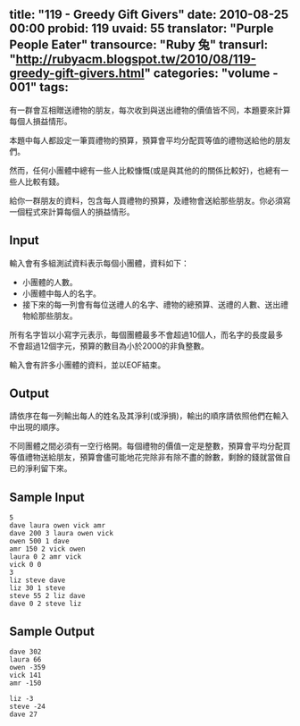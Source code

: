 title: "119 - Greedy Gift Givers"
date: 2010-08-25 00:00
probid: 119
uvaid: 55
translator: "Purple People Eater"
transource: "Ruby 兔"
transurl: "http://rubyacm.blogspot.tw/2010/08/119-greedy-gift-givers.html"
categories: "volume - 001"
tags:
---

有一群會互相贈送禮物的朋友，每次收到與送出禮物的價值皆不同，本題要來計算每個人損益情形。

本題中每人都設定一筆買禮物的預算，預算會平均分配買等值的禮物送給他的朋友們。

然而，任何小團體中總有一些人比較慷慨(或是與其他的的關係比較好)，也總有一些人比較有錢。

給你一群朋友的資料，包含每人買禮物的預算，及禮物會送給那些朋友。你必須寫一個程式來計算每個人的損益情形。

<!-- more -->

## Input ##

輸入會有多組測試資料表示每個小團體，資料如下：

* 小團體的人數。
* 小團體中每人的名字。
* 接下來的每一列會有每位送禮人的名字、禮物的總預算、送禮的人數、送出禮物給那些朋友。

所有名字皆以小寫字元表示，每個團體最多不會超過10個人，而名字的長度最多不會超過12個字元，預算的數目為小於2000的非負整數。

輸入會有許多小團體的資料，並以EOF結束。

## Output ##

請依序在每一列輸出每人的姓名及其淨利(或淨損)，輸出的順序請依照他們在輸入中出現的順序。

不同團體之間必須有一空行格開。每個禮物的價值一定是整數，預算會平均分配買等值禮物送給朋友，預算會儘可能地花完除非有除不盡的餘數，剩餘的錢就當做自已的淨利留下來。

## Sample Input ##

	5
	dave laura owen vick amr
	dave 200 3 laura owen vick
	owen 500 1 dave
	amr 150 2 vick owen
	laura 0 2 amr vick
	vick 0 0
	3
	liz steve dave
	liz 30 1 steve
	steve 55 2 liz dave
	dave 0 2 steve liz

## Sample Output ##

	dave 302
	laura 66
	owen -359
	vick 141
	amr -150

	liz -3
	steve -24
	dave 27

